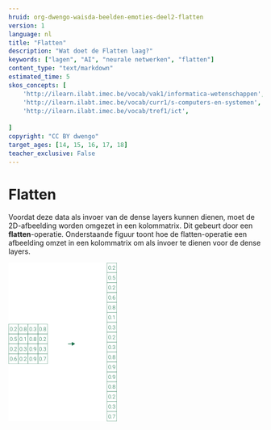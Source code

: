 ```yaml
---
hruid: org-dwengo-waisda-beelden-emoties-deel2-flatten
version: 1
language: nl
title: "Flatten"
description: "Wat doet de Flatten laag?"
keywords: ["lagen", "AI", "neurale netwerken", "flatten"]
content_type: "text/markdown"
estimated_time: 5
skos_concepts: [
    'http://ilearn.ilabt.imec.be/vocab/vak1/informatica-wetenschappen', 
    'http://ilearn.ilabt.imec.be/vocab/curr1/s-computers-en-systemen',
    'http://ilearn.ilabt.imec.be/vocab/tref1/ict',

]
copyright: "CC BY dwengo"
target_ages: [14, 15, 16, 17, 18]
teacher_exclusive: False
---
```


# Flatten

Voordat deze data als invoer van de dense layers kunnen dienen, moet de 2D-afbeelding worden omgezet in een kolommatrix. Dit gebeurt door een <b>flatten</b>-operatie. Onderstaande figuur toont hoe de flatten-operatie een afbeelding omzet in een kolommatrix om als invoer te dienen voor de dense layers.

![](img/flatten.png)